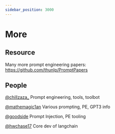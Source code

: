 ```yaml
---
sidebar_position: 3000
---
```


# More

## Resource

Many more prompt engineering papers: https://github.com/thunlp/PromptPapers

## People

[@chillzaza_](https://mobile.twitter.com/chillzaza_) Prompt engineering, tools, toolbot

[@mathemagic1an](https://mobile.twitter.com/mathemagic1an) Various prompting, PE, GPT3 info

[@goodside](https://twitter.com/goodside/status/1588247865503010816) Prompt Injection, PE tooling

[@hwchase17](https://twitter.com/hwchase17) Core dev of langchain